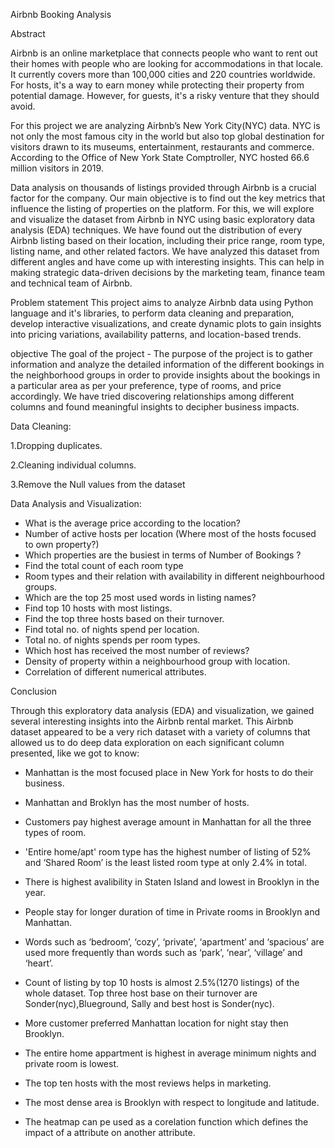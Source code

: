 Airbnb Booking Analysis

Abstract


Airbnb is an online marketplace that connects people who want to rent out their homes with people who are looking for accommodations in that locale. It currently covers more than 100,000 cities and 220 countries worldwide. For hosts, it's a way to earn money while protecting their property from potential damage. However, for guests, it's a risky venture that they should avoid.

For this project we are analyzing Airbnb’s New York City(NYC) data. NYC is not only the most famous city in the world but also top global destination for visitors drawn to its museums, entertainment, restaurants and commerce. According to the Office of New York State Comptroller, NYC hosted 66.6 million visitors in 2019.

Data analysis on thousands of listings provided through Airbnb is a crucial factor for the company. Our main objective is to find out the key metrics that influence the listing of properties on the platform. For this, we will explore and visualize the dataset from Airbnb in NYC using basic exploratory data analysis (EDA) techniques. We have found out the distribution of every Airbnb listing based on their location, including their price range, room type, listing name, and other related factors. We have analyzed this dataset from different angles and have come up with interesting insights. This can help in making strategic data-driven decisions by the marketing team, finance team and technical team of Airbnb.

Problem statement
 This project aims to analyze Airbnb data using Python language and it's libraries, to perform data cleaning and preparation, develop interactive visualizations, and create dynamic plots to gain insights into pricing variations, availability patterns, and location-based trends.

objective
The goal of the project - The purpose of the project is to gather information and analyze the detailed information of the different bookings in the neighborhood groups in order to provide insights about the bookings in a particular area as per your preference, type of rooms, and price accordingly.
We have tried discovering relationships among different columns and found meaningful insights to decipher business impacts.

Data Cleaning:

1.Dropping duplicates.

2.Cleaning individual columns.

3.Remove the Null values from the dataset

Data Analysis and Visualization:

*   What is the average price  according to the location?
*   Number of active hosts per location (Where most of the hosts focused to own property?)
*   Which properties are the busiest in terms of Number of Bookings ?
*   Find the total count of each room type
*   Room types and their relation with availability in different neighbourhood groups.
*   Which are the top 25 most used words in listing names?
*   Find top 10 hosts with most listings.
*   Find the top three hosts based on their turnover.
*   Find total no. of nights spend per location.
*   Total no. of nights spends per room types.
*   Which host has received the most number of reviews?
*   Density of property within a neighbourhood group with location.
*   Correlation of different numerical attributes.
  

Conclusion

Through this exploratory data analysis (EDA) and visualization, we gained several interesting insights into the Airbnb rental market. This Airbnb dataset  appeared to be a very rich dataset with a variety of columns that allowed us to do deep data exploration on each significant column presented, like we got to know:
*   Manhattan is the most focused place in New York for hosts to do their business.
* Manhattan and Broklyn has the most number of hosts.

*  Customers pay highest average amount in Manhattan for all the three types of room.

*  'Entire home/apt' room type has the highest number of listing of 52% and ‘Shared Room’ is the least listed room type at only 2.4% in total.
* There is highest avalibility in Staten Island and lowest in Brooklyn in the year.
*  People stay for longer duration of time in Private rooms in Brooklyn and Manhattan.
*  Words such as ‘bedroom’, ‘cozy’, ‘private’, ‘apartment’ and ‘spacious’ are used more frequently than words such as ‘park’, ‘near’, ‘village’ and ‘heart’.

*  Count of listing by top 10 hosts is almost 2.5%(1270 listings) of the whole dataset. Top three host base on their turnover are Sonder(nyc),Blueground, Sally and best host is Sonder(nyc).
*  More customer preferred Manhattan location for night stay then Brooklyn.
* The entire home appartment is highest in average minimum nights and private room is lowest.
* The top ten hosts with the most reviews helps in marketing.
* The most dense area is Brooklyn with respect to longitude and latitude.
* The heatmap can pe used as a corelation function which defines the impact of a attribute on another attribute.
